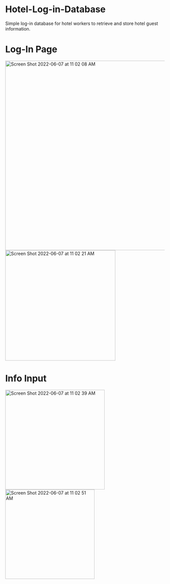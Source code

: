 # Hotel-Log-in-Database
Simple log-in database for hotel workers to retrieve and store hotel guest information.

# Log-In Page

<img width="597" alt="Screen Shot 2022-06-07 at 11 02 08 AM" src="https://user-images.githubusercontent.com/97460770/172413977-45003440-3f27-4f05-98d8-0b7cb691b396.png">
<img width="348" alt="Screen Shot 2022-06-07 at 11 02 21 AM" src="https://user-images.githubusercontent.com/97460770/172414032-3d7fa5a4-55ce-4dc9-9059-67392db92ef9.png">

# Info Input

<img width="314" alt="Screen Shot 2022-06-07 at 11 02 39 AM" src="https://user-images.githubusercontent.com/97460770/172414119-68bbc055-6650-4fc4-8862-88c4b6b21972.png">
<img width="282" alt="Screen Shot 2022-06-07 at 11 02 51 AM" src="https://user-images.githubusercontent.com/97460770/172414162-95c4f428-3024-40cc-9530-21676326c0e7.png">
